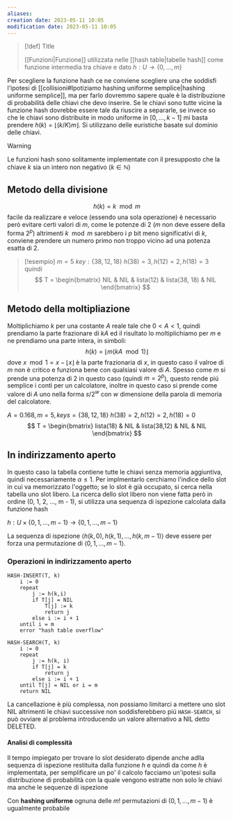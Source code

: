 ```yaml
---
aliases: 
creation date: 2023-05-11 10:05
modification date: 2023-05-11 10:05
---
```



> [!def] Title
> 
>[[Funzioni|Funzione]] utilizzata nelle [[hash table|tabelle hash]] come funzione intermedia tra chiave e dato
>$h : U \to \{ 0, \dots, m \}$

Per scegliere la funzione hash ce ne conviene scegliere una che soddisfi l'ipotesi di [[collisioni#Ipotiziamo hashing uniforme semplice|hashing uniforme semplice]], ma per farlo dovremmo sapere quale è la distribuzione di probabilità delle chiavi che devo inserire. Se le chiavi sono tutte vicine la funzione hash dovrebbe essere tale da riuscire a separarle, se invece so che le chiavi sono distribuite in modo uniforme in $[0,\dots,k-1]$ mi basta prendere $h(k) = \lfloor (k / K) m \rfloor$. Si utilizzano delle euristiche basate sul dominio delle chiavi. 

>[!warning]
>Le funzioni hash sono solitamente implementate con il presupposto che la chiave $k$ sia un intero non negativo ($k \in \mathbb{N}$)

## Metodo della divisione
$$ h(k) = k \mod m $$
facile da realizzare e veloce (essendo una sola operazione) è necessario però evitare certi valori di $m$, come le potenze di 2 ($m$ non deve essere della forma $2^p$) altrimenti $k \mod m$ sarebbero i $p$ bit meno significativi di $k$, conviene prendere un numero primo non troppo vicino ad una potenza esatta di 2.

> [!esempio]
> $m = 5$
> $key : \{ 38,12,18 \}$
> $h(38) = 3, h(12) = 2, h(18) = 3$ quindi
> $$ T = \begin{bmatrix}
> NIL & NIL & lista(12)  &  lista(38, 18) & NIL
> \end{bmatrix} $$
> 

## Metodo della moltipliazione
Moltiplichiamo $k$ per una costante $A$ reale tale che $0 < A < 1$, quindi prendiamo la parte frazionare di $kA$ ed il risultato lo moltiplichiamo per $m$ e ne prendiamo una parte intera, in simboli:
$$ h(k) = \lfloor m(kA \mod 1) \rfloor $$
dove $x \mod 1 = x - \lfloor  x \rfloor$ è la parte frazionaria di $x$, in questo caso il valroe di $m$ non è critico e funziona bene con qualsiasi valore di $A$. Spesso come $m$ si prende una potenza di $2$ in questo caso (quindi $m = 2^p$), questo rende piú semplice i conti per un calcolatore, inoltre in questo caso si prende come valore di $A$ uno nella forma $s / 2^w$ con $w$ dimensione della parola di memoria del calcolatore.

$A = 0.168, m = 5, keys = \{ 38,12,18 \}$
$h(38)=2, h(12) = 2, h(18)=0$
$$ T = \begin{bmatrix}
lista(18) & NIL & lista(38,12) & NIL  & NIL
\end{bmatrix} $$
## In indirizzamento aperto
In questo caso la tabella contiene tutte le chiavi senza memoria aggiuntiva, quindi necessariamente $\alpha \leq 1$. Per implmentarlo cerchiamo l'indice dello slot in cui va memorizzato l'oggetto; se lo slot è già occupato, si cerca nella tabella uno slot libero.
La ricerca dello slot libero non viene fatta però in ordine (0, 1, 2, ..., m - 1), si utilizza una sequenza di ispezione calcolata dalla funzione hash

$h : U \times \{ 0,1,\dots,m-1 \} \to \{ 0,1,\dots,m-1 \}$

La sequenza di ispezione $\left< h(k,0),h(k,1),\dots,h(k,m-1) \right>$ deve essere per forza una permutazione di $\left< 0,1,\dots,m-1 \right>$.


### Operazioni in indirizzamento aperto
```
HASH-INSERT(T, k)
	i := 0
	repeat
		j := h(k,i)
		if T[j] = NIL
			T[j] := k
			return j
		else i := i + 1
	until i = m
	error "hash table overflow"
```

```
HASH-SEARCH(T, k)
	i := 0
	repeat
		j := h(k, i)
		if T[j] = k
			return j
		else i := i + 1
	until T[j] = NIL or i = m
	return NIL
```

La cancellazione è più complessa, non possiamo limitarci a mettere uno slot NIL altrimenti le chiavi successive non soddisferebbero piú `HASH-SEARCH`, si può ovviare al problema introducendo un valore alternativo a NIL detto DELETED.
#### Analisi di complessità
Il tempo impiegato per trovare lo slot desiderato dipende anche adlla sequenza di ispezione restituita dalla funzione $h$ e quindi da come $h$ è implementata, per semplificare un po' il calcolo facciamo un'ipotesi sulla distribuzione di probabilità con la quale vengono estratte non solo le chiavi ma anche le sequenze di ispezione

Con **hashing uniforme** ognuna delle $m!$ permutazioni di $(0,1,\dots,m-1)$ è ugualmente probabile 